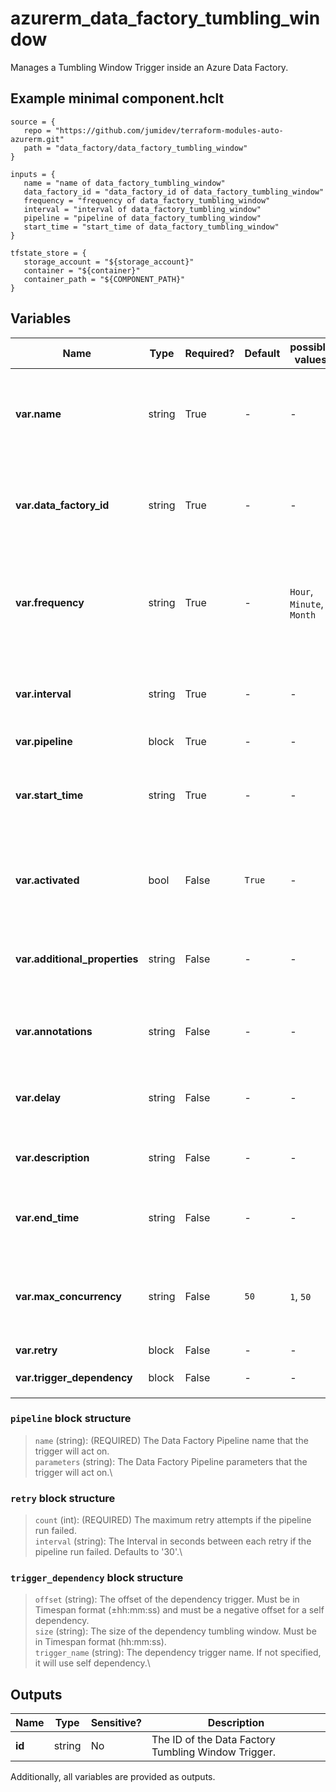 # azurerm_data_factory_tumbling_window

Manages a Tumbling Window Trigger inside an Azure Data Factory.

## Example minimal component.hclt

```hcl
source = {
   repo = "https://github.com/jumidev/terraform-modules-auto-azurerm.git" 
   path = "data_factory/data_factory_tumbling_window" 
}

inputs = {
   name = "name of data_factory_tumbling_window" 
   data_factory_id = "data_factory_id of data_factory_tumbling_window" 
   frequency = "frequency of data_factory_tumbling_window" 
   interval = "interval of data_factory_tumbling_window" 
   pipeline = "pipeline of data_factory_tumbling_window" 
   start_time = "start_time of data_factory_tumbling_window" 
}

tfstate_store = {
   storage_account = "${storage_account}" 
   container = "${container}" 
   container_path = "${COMPONENT_PATH}" 
}

```

## Variables

| Name | Type | Required? |  Default  |  possible values |  Description |
| ---- | ---- | --------- |  ----------- | ----------- | ----------- |
| **var.name** | string | True | -  |  -  |  Specifies the name of the Data Factory Tumbling Window Trigger. Changing this forces a new resource to be created. | 
| **var.data_factory_id** | string | True | -  |  -  |  The ID of Data Factory in which to associate the Trigger with. Changing this forces a new resource. | 
| **var.frequency** | string | True | -  |  `Hour`, `Minute`, `Month`  |  Specifies the frequency of Tumbling Window. Possible values are `Hour`, `Minute` and `Month`. Changing this forces a new resource. | 
| **var.interval** | string | True | -  |  -  |  Specifies the interval of Tumbling Window. Changing this forces a new resource. | 
| **var.pipeline** | block | True | -  |  -  |  A `pipeline` block. | 
| **var.start_time** | string | True | -  |  -  |  Specifies the start time of Tumbling Window, formatted as an RFC3339 string. Changing this forces a new resource. | 
| **var.activated** | bool | False | `True`  |  -  |  Specifies if the Data Factory Tumbling Window Trigger is activated. Defaults to `true`. | 
| **var.additional_properties** | string | False | -  |  -  |  A map of additional properties to associate with the Data Factory Tumbling Window Trigger. | 
| **var.annotations** | string | False | -  |  -  |  List of tags that can be used for describing the Data Factory Tumbling Window Trigger. | 
| **var.delay** | string | False | -  |  -  |  Specifies how long the trigger waits before triggering new run. formatted as an `D.HH:MM:SS`. | 
| **var.description** | string | False | -  |  -  |  The description for the Data Factory Tumbling Window Trigger. | 
| **var.end_time** | string | False | -  |  -  |  Specifies the end time of Tumbling Window, formatted as an RFC3339 string. | 
| **var.max_concurrency** | string | False | `50`  |  `1`, `50`  |  The max number for simultaneous trigger run fired by Tumbling Window. Possible values are between `1` and `50`. Defaults to `50`. | 
| **var.retry** | block | False | -  |  -  |  A `retry` block. | 
| **var.trigger_dependency** | block | False | -  |  -  |  One or more `trigger_dependency` block. | 

### `pipeline` block structure

> `name` (string): (REQUIRED) The Data Factory Pipeline name that the trigger will act on.\
> `parameters` (string): The Data Factory Pipeline parameters that the trigger will act on.\

### `retry` block structure

> `count` (int): (REQUIRED) The maximum retry attempts if the pipeline run failed.\
> `interval` (string): The Interval in seconds between each retry if the pipeline run failed. Defaults to '30'.\

### `trigger_dependency` block structure

> `offset` (string): The offset of the dependency trigger. Must be in Timespan format (±hh:mm:ss) and must be a negative offset for a self dependency.\
> `size` (string): The size of the dependency tumbling window. Must be in Timespan format (hh:mm:ss).\
> `trigger_name` (string): The dependency trigger name. If not specified, it will use self dependency.\



## Outputs

| Name | Type | Sensitive? | Description |
| ---- | ---- | --------- | --------- |
| **id** | string | No  | The ID of the Data Factory Tumbling Window Trigger. | 

Additionally, all variables are provided as outputs.
